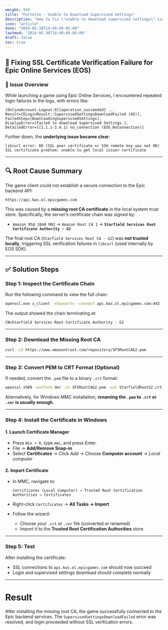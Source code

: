 ```yaml
---
weight: 999
title: "Fortnite - Unable to Download Supervised Settings"
description: "How to fix \"unable to download supervised settings\" issue."
icon: "article"
date: "2024-05-30T14:49:49-05:00"
lastmod: "2024-05-30T14:49:49-05:00"
draft: false
toc: true
---
```


## 🔧 Fixing SSL Certificate Verification Failure for Epic Online Services (EOS)

### 📄 Issue Overview

While launching a game using Epic Online Services, I encountered repeated login failures in the logs, with errors like:

```
[OnlineAccount.Logout:0][operation_succeeded] ...
Result=[ELoginResult::SupervisedSettingsDownloadFailed (45)], 
FailedStep=[DownloadingSupervisedSettings], 
DisplayError=[Failed to download Supervised Settings.], 
DetailedError=[[1.1.1-3.4.1] no_connection (EOS_NoConnection)]
```

Further down, the **underlying issue became clear**:

```
libcurl error: 60 (SSL peer certificate or SSH remote key was not OK)
SSL certificate problem: unable to get local issuer certificate
```

---

## 🔍 Root Cause Summary

The game client could not establish a secure connection to the Epic backend API:

```
https://api.kws.ol.epicgames.com
```

This was caused by a **missing root CA certificate** in the local system trust store. Specifically, the server’s certificate chain was signed by:

* `Amazon RSA 2048 M02` → `Amazon Root CA 1` → **`Starfield Services Root Certificate Authority - G2`**

The final root CA (`Starfield Services Root CA - G2`) was **not trusted locally**, triggering SSL verification failures in `libcurl` (used internally by EOS SDK).

---

## ✅ Solution Steps

### Step 1: Inspect the Certificate Chain

Run the following command to view the full chain:

```bash
openssl.exe s_client -showcerts -connect api.kws.ol.epicgames.com:443
```

The output showed the chain terminating at:

```
CN=Starfield Services Root Certificate Authority - G2
```

---

### Step 2: Download the Missing Root CA

```bash
curl -LO https://www.amazontrust.com/repository/SFSRootCAG2.pem
```

---

### Step 3: Convert PEM to CRT Format (Optional)

If needed, convert the `.pem` file to a binary `.crt` format:

```bash
openssl x509 -outform der -in SFSRootCAG2.pem -out StarfieldRootG2.crt
```

Alternatively, for Windows MMC installation, **renaming the `.pem` to `.crt` or `.cer` is usually enough**.

---

### Step 4: Install the Certificate in Windows

#### 1. Launch Certificate Manager

* Press `Win + R`, type `mmc`, and press Enter.
* File → **Add/Remove Snap-in**
* Select **Certificates** → Click *Add* → Choose **Computer account** → *Local computer*

#### 2. Import Certificate

* In MMC, navigate to:

  ```
  Certificates (Local Computer) → Trusted Root Certification Authorities → Certificates
  ```
* Right-click `Certificates` → **All Tasks → Import**
* Follow the wizard:

  * Choose your `.crt` or `.cer` file (converted or renamed)
  * Import it to the **Trusted Root Certification Authorities** store

---

### Step 5: Test

After installing the certificate:

* SSL connections to `api.kws.ol.epicgames.com` should now succeed
* Login and supervised settings download should complete normally

---

# Result

After installing the missing root CA, the game successfully connected to the Epic backend services. The `SupervisedSettingsDownloadFailed` error was resolved, and login proceeded without SSL verification errors.

